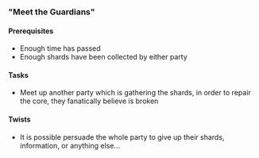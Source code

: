 ### "Meet the Guardians"
#### Prerequisites
  * Enough time has passed
  * Enough shards have been collected by either party

#### Tasks
  * Meet up another party which is gathering the shards, in order to repair
  the core, they fanatically believe is broken

#### Twists
  * It is possible persuade the whole party to give up their shards,
  information, or anything else...
